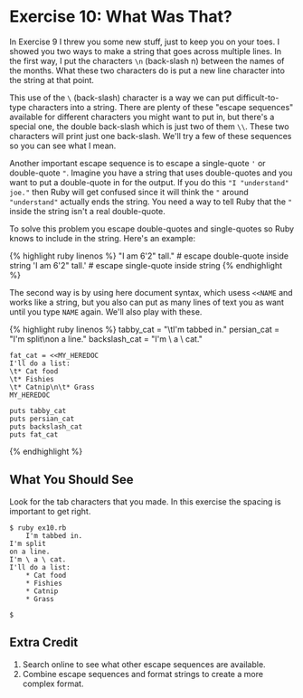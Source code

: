 # Exercise 10: What Was That?
In Exercise 9 I threw you some new stuff, just to keep you on your toes. I showed you two ways to make a string that goes across multiple lines. In the first way, I put the characters `\n` (back-slash n) between the names of the months. What these two characters do is put a new line character into the string at that point.

This use of the `\` (back-slash) character is a way we can put difficult-to-type characters into a string. There are plenty of these "escape sequences" available for different characters you might want to put in, but there's a special one, the double back-slash which is just two of them `\\`. These two characters will print just one back-slash. We'll try a few of these sequences so you can see what I mean.

Another important escape sequence is to escape a single-quote `'` or double-quote `"`. Imagine you have a string that uses double-quotes and you want to put a double-quote in for the output. If you do this `"I "understand" joe."` then Ruby will get confused since it will think the `"` around `"understand"` actually ends the string. You need a way to tell Ruby that the `"` inside the string isn't a real double-quote.

To solve this problem you escape double-quotes and single-quotes so Ruby knows to include in the string. Here's an example:

{% highlight ruby linenos %}
    "I am 6'2\" tall."  # escape double-quote inside string
    'I am 6\'2" tall.'  # escape single-quote inside string
{% endhighlight %}

The second way is by using here document syntax, which usess `<<NAME` and works like a string, but you also can put as many lines of text you as want until you type `NAME` again. We'll also play with these.

{% highlight ruby linenos %}
    tabby_cat = "\tI'm tabbed in."
    persian_cat = "I'm split\non a line."
    backslash_cat = "I'm \\ a \\ cat."
    
    fat_cat = <<MY_HEREDOC
    I'll do a list:
    \t* Cat food
    \t* Fishies
    \t* Catnip\n\t* Grass
    MY_HEREDOC
    
    puts tabby_cat
    puts persian_cat
    puts backslash_cat
    puts fat_cat
{% endhighlight %}

## What You Should See
Look for the tab characters that you made. In this exercise the spacing is important to get right.

    $ ruby ex10.rb
    	I'm tabbed in.
    I'm split
    on a line.
    I'm \ a \ cat.
    I'll do a list:
    	* Cat food
    	* Fishies
    	* Catnip
    	* Grass
    
    $

## Extra Credit
1. Search online to see what other escape sequences are available.
2. Combine escape sequences and format strings to create a more complex format.
